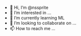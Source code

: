- 👋 Hi, I’m @nssprite
- 👀 I’m interested in ...
- 🌱 I’m currently learning ML
- 💞️ I’m looking to collaborate on ...
- 📫 How to reach me ...

<!---
nssprite/nssprite is a ✨ special ✨ repository because its `README.md` (this file) appears on your GitHub profile.
You can click the Preview link to take a look at your changes.
--->
